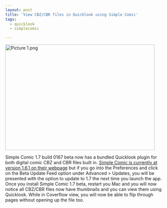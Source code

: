 ```yaml
---
layout: post
title: 'View CBZ/CBR files in Quicklook using Simple Comic'
tags:
  - quicklook
  - simplecomic

---
```


<img src="http://www.the8thsign.com/wp-content/uploads/2007/12/picture-1.png" alt="Picture 1.png" border="0" width="475" height="335" />

Simple Comic 1.7 build 0167 beta now has a bundled Quicklook plugin for both digital comic CBZ and CBR files built in. <a href="http://dancingtortoise.com/blog/">Simple Comic is currently at version 1.6.1 on their webpage</a> but if you go into the Preferences and click on the Beta Update Feed option under Advanced > Updates, you will be presented with the option to update to 1.7 the next time you launch the app. Once you install Simple Comic 1.7 beta, restart you Mac and you will now notice all CBZ/CBR files now have thumbnails and you can view them using Quicklook. While in Coverflow view, you will now be able to flip through pages without opening up the file too.


